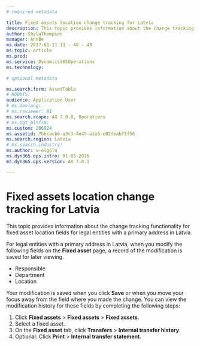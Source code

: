 ```yaml
---
# required metadata

title: Fixed assets location change tracking for Latvia
description: This topic provides information about the change tracking functionality for fixed asset location fields for legal entities with a primary address in Latvia.
author: ShylaThompson
manager: AnnBe
ms.date: 2017-01-11 13 - 48 - 48
ms.topic: article
ms.prod: 
ms.service: Dynamics365Operations
ms.technology: 

# optional metadata

ms.search.form: AssetTable
# ROBOTS: 
audience: Application User
# ms.devlang: 
# ms.reviewer: 81
ms.search.scope: AX 7.0.0, Operations
# ms.tgt_pltfrm: 
ms.custom: 266924
ms.assetid: 7bbcacb6-a3c3-4e45-a1a5-e02feabf1f56
ms.search.region: Latvia
# ms.search.industry: 
ms.author: v-elgolu
ms.dyn365.ops.intro: 01-05-2016
ms.dyn365.ops.version: AX 7.0.1

---
```


# Fixed assets location change tracking for Latvia

This topic provides information about the change tracking functionality for fixed asset location fields for legal entities with a primary address in Latvia.

For legal entities with a primary address in Latvia, when you modify the following fields on the **Fixed asset** page, a record of the modification is saved for later viewing.

-   Responsible
-   Department
-   Location

Your modification is saved when you click **Save** or when you move your focus away from the field where you made the change. You can view the modification history for these fields by completing the following steps:

1.  Click **Fixed assets** &gt; **Fixed assets** &gt; **Fixed assets**.
2.  Select a fixed asset.
3.  On the **Fixed asset** tab, click **Transfers** &gt; **Internal transfer history**.
4.  Optional: Click **Print** &gt; **Internal transfer statement**.



